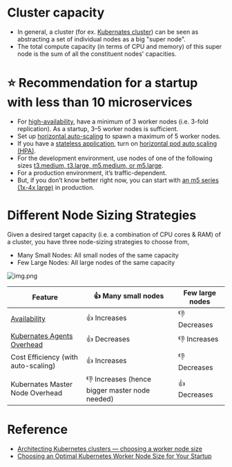 
# Cluster capacity
- In general, a cluster (for ex. [Kubernates cluster](../../6_DevOps/Kubernates.md)) can be seen as abstracting a set of individual nodes as a big "super node".
- The total compute capacity (in terms of CPU and memory) of this super node is the sum of all the constituent nodes' capacities.

# :star: Recommendation for a startup with less than 10 microservices
- For [high-availability](../HighAvailability.md), have a minimum of 3 worker nodes (i.e. 3-fold replication). As a startup, 3–5 worker nodes is sufficient.
- Set up [horizontal auto-scaling](../../../2_AWSComponents/4_ComputeServices/AmazonEC2/AutoScalingGroup/README.md) to spawn a maximum of 5 worker nodes.
- If you have a [stateless application](../README.md#star-stateless-protocol), turn on [horizontal pod auto scaling (HPA)](../../6_DevOps/Kubernates.md#star-horizontal-pod-autoscaling).
- For the development environment, use nodes of one of the following sizes [t3.medium, t3.large, m5.medium, or m5.large](../../../2_AWSComponents/4_ComputeServices/AmazonEC2/ReadMe.md).
- For a production environment, it’s traffic-dependent. 
- But, if you don’t know better right now, you can start with [an m5 series (1x-4x large)](../../../2_AWSComponents/4_ComputeServices/AmazonEC2/ReadMe.md) in production.

# Different Node Sizing Strategies

Given a desired target capacity (i.e. a combination of CPU cores & RAM) of a cluster, you have three node-sizing strategies to choose from,
- Many Small Nodes: All small nodes of the same capacity
- Few Large Nodes: All large nodes of the same capacity

![img.png](https://learnk8s.io/a/9b6d0691337289c039f1a33201e15a3f.svg)

| Feature                                                         | :+1: Many small nodes                            | Few large nodes |
|-----------------------------------------------------------------|--------------------------------------------------|-----------------|
| [Availability](../HighAvailability.md)                          | :+1: Increases                                   | :-1: Decreases  |
| [Kubernates Agents Overhead](../../6_DevOps/Kubernates.md#pods) | :+1: Decreases                                   | :-1: Increases  |
| Cost Efficiency (with auto-scaling)                             | :+1: Increases                                   | :-1: Decreases  |
| Kubernates Master Node Overhead                                 | :-1: Increases (hence bigger master node needed) | :+1: Decreases  |

# Reference
- [Architecting Kubernetes clusters — choosing a worker node size](https://learnk8s.io/kubernetes-node-size)
- [Choosing an Optimal Kubernetes Worker Node Size for Your Startup](https://blog.devgenius.io/choosing-an-optimal-kubernetes-worker-node-size-e0eacab408c4)